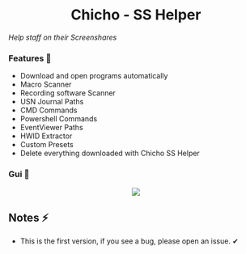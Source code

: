 <h1 align="center"> Chicho - SS Helper </h1>

_Help staff on their Screenshares_

### Features 🚀
* Download and open programs automatically
* Macro Scanner
* Recording software Scanner
* USN Journal Paths
* CMD Commands
* Powershell Commands
* EventViewer Paths
* HWID Extractor
* Custom Presets
* Delete everything downloaded with Chicho SS Helper

### Gui 🌌
<p align="center">
  <image src="https://cdn.discordapp.com/attachments/936897493793402940/937987773158277181/ChichoSSHelper.png">
</p>

## Notes ⚡
* This is the first version, if you see a bug, please open an issue. ✔

